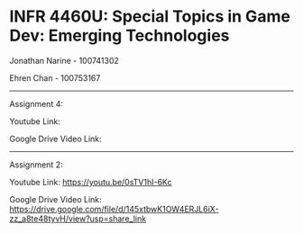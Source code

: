 # INFR 4460U: Special Topics in Game Dev: Emerging Technologies

Jonathan Narine - 100741302

Ehren Chan - 100753167
____________________________________________
Assignment 4: 

Youtube Link: 

Google Drive Video Link: 
____________________________________________
Assignment 2: 

Youtube Link: https://youtu.be/0sTV1hI-6Kc

Google Drive Video Link: https://drive.google.com/file/d/145xtbwK1OW4ERJL6iX-zz_a8te48tyvH/view?usp=share_link
